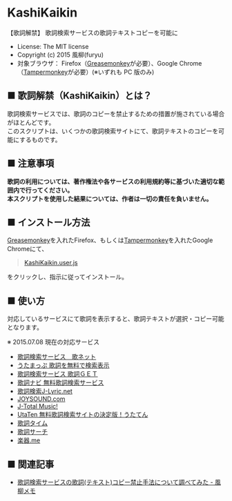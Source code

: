 KashiKaikin
===========
【歌詞解禁】 歌詞検索サービスの歌詞テキストコピーを可能に  
- License: The MIT license  
- Copyright (c) 2015 風柳(furyu)  
- 対象ブラウザ： Firefox（[Greasemonkey](https://addons.mozilla.org/ja/firefox/addon/greasemonkey/)が必要）、Google Chrome（[Tampermonkey](https://chrome.google.com/webstore/detail/tampermonkey/dhdgffkkebhmkfjojejmpbldmpobfkfo?hl=ja)が必要）(※いずれも PC 版のみ)  


■ 歌詞解禁（KashiKaikin）とは？
---
歌詞検索サービスでは、歌詞のコピーを禁止するための措置が施されている場合がほとんどです。  
このスクリプトは、いくつかの歌詞検索サイトにて、歌詞テキストのコピーを可能にするものです。  


■ 注意事項
---
**歌詞の利用については、著作権法や各サービスの利用規約等に基づいた適切な範囲内で行ってください。**  
**本スクリプトを使用した結果については、作者は一切の責任を負いません。**  


■ インストール方法
---
[Greasemonkey](https://addons.mozilla.org/ja/firefox/addon/greasemonkey/)を入れたFirefox、もしくは[Tampermonkey](https://chrome.google.com/webstore/detail/tampermonkey/dhdgffkkebhmkfjojejmpbldmpobfkfo?hl=ja)を入れたGoogle Chromeにて、  

> [KashiKaikin.user.js](https://github.com/furyutei/KashiKaikin/raw/master/KashiKaikin.user.js)  

をクリックし、指示に従ってインストール。  


■ 使い方
---
対応しているサービスにて歌詞を表示すると、歌詞テキストが選択・コピー可能となります。  

※ 2015.07.08 現在の対応サービス  
- [歌詞検索サービス　歌ネット](http://www.uta-net.com/)  
- [うたまっぷ 歌詞を無料で検索表示](http://www.utamap.com/)  
- [歌詞検索サービス 歌詞ＧＥＴ](http://www.kget.jp/)  
- [歌詞ナビ 無料歌詞検索サービス](http://kashinavi.com/)  
- [歌詞検索J-Lyric.net](http://j-lyric.net/)  
- [JOYSOUND.com](https://www.joysound.com/web/)  
- [J-Total Music!](http://music.j-total.net/)  
- [UtaTen 無料歌詞検索サイトの決定版！うたてん](http://utaten.com/)  
- [歌詞タイム](http://www.kasi-time.com/)  
- [歌詞サーチ](http://kashisearch.jp/)  
- [楽器.me](http://gakufu.gakki.me/)


■ 関連記事
---
- [歌詞検索サービスの歌詞(テキスト)コピー禁止手法について調べてみた - 風柳メモ](http://d.hatena.ne.jp/furyu-tei/20150706/1436182102)  
